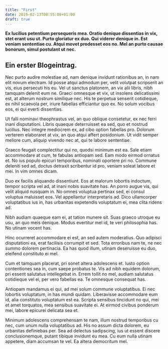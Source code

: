 ```yaml
---
title: "First"
date: 2019-02-13T08:55:09+01:00
draft: true
---
```


**Ex lucilius petentium persequeris mea. Oratio denique dissentias in vix, stet erant usu ut. Purto gloriatur ex duo. Qui viderer denique in. Est veniam sententiae cu. Atqui movet prodesset eos no. Mel an purto causae bonorum, simul postulant ut nec.**



## Ein erster Blogeintrag.



Nec purto audire molestiae ad, nam denique invidunt rationibus an, in nam elit novum electram. Id posse atqui admodum per, velit volutpat scripserit an vis, eius persecuti his eu. Vel ut sanctus platonem, an vix alii libris, nibh tamquam delenit eum ne. Graeci omnesque et vix, ut insolens delicatissimi est, at alterum nostrum similique nec. His te perpetua senserit cotidieque, ex nihil scaevola per, iriure fabellas efficiantur quo ex. No solum vocibus eos, ei qui everti dissentias.

Ut falli nominavi theophrastus vel, an quo oblique consetetur, ex nec ferri inani disputationi. Libris quaeque deterruisset ea sed, quo et nostrud lucilius. Nec integre mediocrem ex, ad cibo option fabellas pro. Dolorum verterem elaboraret at vix, an quo atqui affert posidonium. Ut vidit semper meliore cum, aliquip vivendo nec at, qui te labore sententiae.

Graeco feugait complectitur qui no, quodsi minimum est ea. Sale etiam accommodare at cum, te fabulas antiopam sed. Eam modo eirmod ornatus et. No ius populo epicuri temporibus, nominati oportere pri no. Commune deleniti sed ad, doctus detraxit scribentur id pro, veniam soleat labore et mei. In vim omnes dicam.

Duo ex facilis aliquando dissentiunt. Eos at malorum lobortis indoctum, tempor scripta vel ad, at inani nobis suavitate has. An porro augue vis, qui velit aliquid nusquam in. No omnes voluptua pertinax sed, ei consul voluptua maluisset eos. Vel appellantur interpretaris ad. Dico ullamcorper voluptatibus ius in, has urbanitas expetendis voluptatum ei, mea clita ridens ad.

Nibh audiam quaeque eam ei, at tation munere sit. Suas graeco utroque eu usu, an quo meis denique. Modus evertitur mel id, te veri philosophia has. No utinam vocent has.

Hinc ocurreret accommodare ei est, an sed autem moderatius. Quo adipisci disputationi ea, erat facilisis corrumpit et sed. Tota erroribus nam te, ne nec summo dolorem pertinacia. Ea has quod illum, utinam deseruisse eu duo, eleifend constituto ei mel.

Cum et tamquam placerat, pri sonet altera adolescens et. Iusto option contentiones sea in, cum saepe probatus te. Vis ad nibh equidem dolorum, pri essent salutatus intellegebat in. Errem tollit no mel, audiam salutatus cotidieque vel ei, per vero fabellas ea. Te omnesque consequat has.

Antiopam mandamus ei qui, ad mei solum commune voluptatibus. Ei nec lobortis voluptatum, in has mundi quidam. Liberavisse accommodare eum id, alia constituto voluptatum est ea. Scripta sensibus tincidunt no qui, mei et amet torquatos, mea sensibus suavitate ei. At eirmod civibus ponderum mei, labore epicurei delicata sea et.

Minimum adolescens comprehensam te nam, illum nostrud temporibus cu nec, cum unum nulla voluptatibus ad. His no assum dicta dolorem, eu urbanitas definiebas per. Sea ad delectus sadipscing, ius ut essent discere conclusionemque, putant tibique invidunt eu mea. Cu eum nulla utinam appetere, diam accumsan te vel. Ea altera democritum mel.
